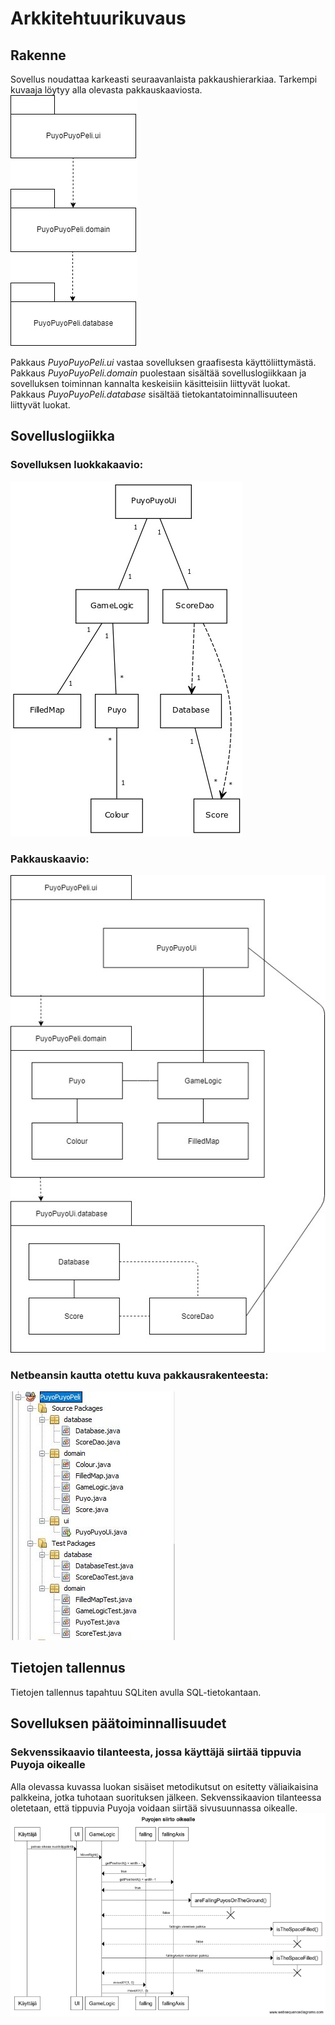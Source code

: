 # Arkkitehtuurikuvaus

## Rakenne
Sovellus noudattaa karkeasti seuraavanlaista pakkaushierarkiaa. Tarkempi kuvaaja löytyy alla olevasta pakkauskaaviosta.
![pakkaushierarkia](https://github.com/villekov1/otm-harjoitustyo/blob/master/dokumentointi/Pakkaushierarkia.jpg "Pakkaushierarkia")

Pakkaus *PuyoPuyoPeli.ui* vastaa sovelluksen graafisesta käyttöliittymästä. Pakkaus *PuyoPuyoPeli.domain* puolestaan sisältää sovelluslogiikkaan ja sovelluksen toiminnan kannalta keskeisiin käsitteisiin liittyvät luokat. Pakkaus *PuyoPuyoPeli.database* sisältää tietokantatoiminnallisuuteen liittyvät luokat.

## Sovelluslogiikka

### Sovelluksen luokkakaavio:
![luokkakaavio](https://github.com/villekov1/otm-harjoitustyo/blob/master/dokumentointi/UML_luokkakaavio.jpg "Luokkakaavio")

### Pakkauskaavio:
![pakkauskaavio](https://github.com/villekov1/otm-harjoitustyo/blob/master/dokumentointi/Pakkauskaavio.jpg "Pakkauskaavio")

### Netbeansin kautta otettu kuva pakkausrakenteesta:
![pakkauskuva](https://github.com/villekov1/otm-harjoitustyo/blob/master/dokumentointi/Pakkauskuva.JPG "Sovelluksen pakkausrakenne")

## Tietojen tallennus
Tietojen tallennus tapahtuu SQLiten avulla SQL-tietokantaan.

## Sovelluksen päätoiminnallisuudet

### Sekvenssikaavio tilanteesta, jossa käyttäjä siirtää tippuvia Puyoja oikealle
Alla olevassa kuvassa luokan sisäiset metodikutsut on esitetty väliaikaisina palkkeina, jotka tuhotaan suorituksen jälkeen. Sekvenssikaavion tilanteessa oletetaan, että tippuvia Puyoja voidaan siirtää sivusuunnassa oikealle.
![sekvenssikaavio](https://github.com/villekov1/otm-harjoitustyo/blob/master/dokumentointi/sekvenssikaavioMoveRight.png "Sekvenssikaavio")

